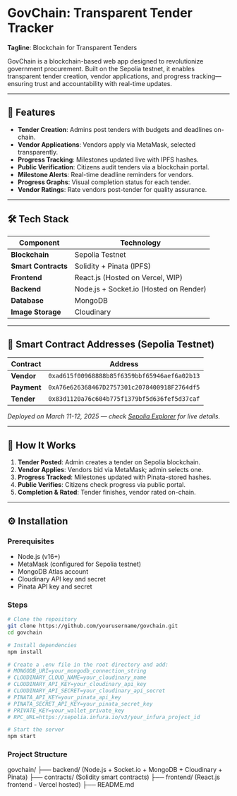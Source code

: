 # GovChain: Transparent Tender Tracker

**Tagline**: Blockchain for Transparent Tenders

GovChain is a blockchain-based web app designed to revolutionize government procurement. Built on the Sepolia testnet, it enables transparent tender creation, vendor applications, and progress tracking—ensuring trust and accountability with real-time updates.

---

## 🚀 Features

- **Tender Creation**: Admins post tenders with budgets and deadlines on-chain.  
- **Vendor Applications**: Vendors apply via MetaMask, selected transparently.  
- **Progress Tracking**: Milestones updated live with IPFS hashes.  
- **Public Verification**: Citizens audit tenders via a blockchain portal.  
- **Milestone Alerts**: Real-time deadline reminders for vendors.  
- **Progress Graphs**: Visual completion status for each tender.  
- **Vendor Ratings**: Rate vendors post-tender for quality assurance.

---

## 🛠 Tech Stack

| Component           | Technology                  |
|---------------------|-----------------------------|
| **Blockchain**      | Sepolia Testnet             |
| **Smart Contracts** | Solidity + Pinata (IPFS)    |
| **Frontend**        | React.js (Hosted on Vercel, WIP) |
| **Backend**         | Node.js + Socket.io (Hosted on Render) |
| **Database**        | MongoDB                     |
| **Image Storage**   | Cloudinary                  |

---

## 📜 Smart Contract Addresses (Sepolia Testnet)

| Contract   | Address                                    |
|------------|--------------------------------------------|
| **Vendor** | `0xad615f00968888b85f6359bbf65946aef6a02b13` |
| **Payment**| `0xA76e626368467D2757301c2078400918F2764df5` |
| **Tender** | `0x83d1120a76c604b775f1379bf5d636fef5d37caf` |

_Deployed on March 11-12, 2025 — check [Sepolia Explorer](https://sepolia.etherscan.io/) for live details._

---

## 🔄 How It Works

1. **Tender Posted**: Admin creates a tender on Sepolia blockchain.  
2. **Vendor Applies**: Vendors bid via MetaMask; admin selects one.  
3. **Progress Tracked**: Milestones updated with Pinata-stored hashes.  
4. **Public Verifies**: Citizens check progress via public portal.  
5. **Completion & Rated**: Tender finishes, vendor rated on-chain.

---

## ⚙️ Installation

### Prerequisites

- Node.js (v16+)
- MetaMask (configured for Sepolia testnet)
- MongoDB Atlas account
- Cloudinary API key and secret
- Pinata API key and secret

### Steps

```bash
# Clone the repository
git clone https://github.com/yourusername/govchain.git
cd govchain

# Install dependencies
npm install

# Create a .env file in the root directory and add:
# MONGODB_URI=your_mongodb_connection_string
# CLOUDINARY_CLOUD_NAME=your_cloudinary_name
# CLOUDINARY_API_KEY=your_cloudinary_api_key
# CLOUDINARY_API_SECRET=your_cloudinary_api_secret
# PINATA_API_KEY=your_pinata_api_key
# PINATA_SECRET_API_KEY=your_pinata_secret_key
# PRIVATE_KEY=your_wallet_private_key
# RPC_URL=https://sepolia.infura.io/v3/your_infura_project_id

# Start the server
npm start

```
### Project Structure

govchain/
├── backend/ (Node.js + Socket.io + MongoDB + Cloudinary + Pinata)
├── contracts/ (Solidity smart contracts)
├── frontend/ (React.js frontend - Vercel hosted)
├── README.md
